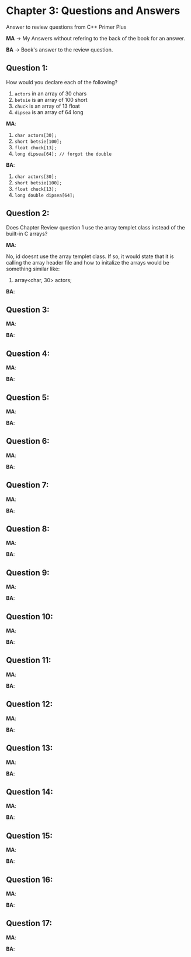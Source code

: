 # Chapter 3: Questions and Answers
Answer to review questions from C++ Primer Plus

**MA** -> My Answers without refering to the back of the book for an answer.

**BA** -> Book's answer to the review question.

## Question 1: 
How would you declare each of the following?

1. `actors` in an array of 30 chars
2. `betsie` is an array of 100 short
3. `chuck` is an array of 13 float
4. `dipsea` is an array of 64 long

**MA**:

1. `char actors[30];`
2. `short betsie[100];`
3. `float chuck[13];`
4. `long dipsea[64]; // forgot the double`

**BA**:

1. `char actors[30];`
2. `short betsie[100];`
3. `float chuck[13];`
4. `long double dipsea[64];`

## Question 2: 
Does Chapter Review question 1 use the array templet class instead of the built-in C arrays?

**MA**:

No, id doesnt use the array templet class. If so, it would state that it is calling the array header file and how to initalize the arrays would be something similar like:

1. array<char, 30> actors;

**BA**:

## Question 3: 

**MA**:

**BA**:


## Question 4: 

**MA**:

**BA**:


## Question 5: 

**MA**:

**BA**:

## Question 6: 

**MA**:

**BA**:

## Question 7: 

**MA**:

**BA**:

## Question 8: 

**MA**:

**BA**:

## Question 9: 

**MA**:

**BA**:

## Question 10: 

**MA**:

**BA**:

## Question 11: 

**MA**:

**BA**:

## Question 12: 

**MA**:

**BA**:

## Question 13: 

**MA**:

**BA**:

## Question 14: 

**MA**:

**BA**:

## Question 15: 

**MA**:

**BA**:

## Question 16: 

**MA**:

**BA**:

## Question 17: 

**MA**:

**BA**:


